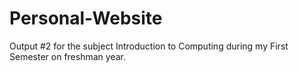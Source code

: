 # Personal-Website
Output #2 for the subject Introduction to Computing during my First Semester on freshman year.

